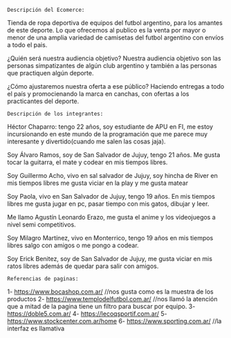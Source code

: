     Descripción del Ecomerce: 

Tienda de ropa deportiva de equipos del futbol argentino, para los amantes de este deporte.
Lo que ofrecemos al publico es la venta por mayor o menor de una amplia variedad de camisetas del futbol argentino con envíos a todo el pais.

¿Quién será nuestra audiencia objetivo?
Nuestra audiencia objetivo son las personas simpatizantes de algún club argentino y también a las personas que practiquen algún deporte.

¿Cómo ajustaremos nuestra oferta a ese público?
Haciendo entregas a todo el país y promocienando la marca en canchas, con ofertas a los practicantes del deporte.


    Descripción de los integrantes:

Héctor Chaparro: tengo 22 años, soy estudiante de APU en FI, me estoy incursionando en este mundo de la programación que me parece muy
interesante y divertido(cuando me salen las cosas jaja).

Soy Álvaro Ramos, soy de San Salvador de Jujuy, tengo 21 años. Me gusta tocar la guitarra, el mate y codear en mis tiempos libres.

Soy Guillermo Acho, vivo en sal salvador de Jujuy, soy hincha de River en mis tiempos libres me gusta viciar en la play y me gusta matear

Soy Paola, vivo en San Salvador de Jujuy, tengo 19 años. En mis tiempos libres me gusta jugar en pc, pasar tiempo con mis gatos, dibujar y leer.

Me llamo Agustín Leonardo Erazo, me gusta el anime y los videojuegos a nivel semi competitivos.

Soy Milagro Martínez, vivo en Monterrico, tengo 19 años en mis tiempos libres salgo con amigos o me pongo a codear.

Soy Erick Benitez, soy de San Salvador de Jujuy, me gusta viciar en mis ratos libres además de quedar para salir con amigos.

    Referencias de paginas:

1- https://www.bocashop.com.ar/             //nos gusta como es la muestra de los productos
2- https://www.templodelfutbol.com.ar/      //nos llamó la atención que a mitad de la pagina tiene un filtro para buscar por equipo.
3- https://doble5.com.ar/
4- https://lecoqsportif.com.ar/
5- https://www.stockcenter.com.ar/home 
6- https://www.sporting.com.ar/             //la interfaz es llamativa